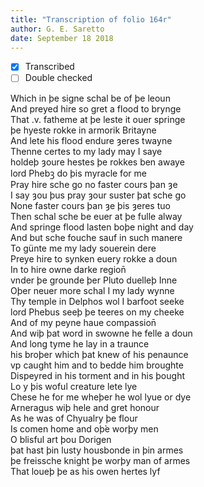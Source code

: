 ```yaml
---
title: "Transcription of folio 164r"
author: G. E. Saretto
date: September 18 2018
---
```


- [x] Transcribed
- [ ] Double checked

Which in þe signe schal be of þe leoun  
And preyed hire so gret a flood to brynge  
That .v. fatheme at þe leste it ouer springe  
þe hyeste rokke in armorik Britayne  
And lete his flood endure ȝeres twayne  
Thenne certes to my lady may I saye  
holdeþ ȝoure hestes þe rokkes ben awaye  
lord Phebꝫ do þis myracle for me  
Pray hire sche go no faster cours þan ȝe  
I say ȝou þus pray ȝour suster þat sche go  
None faster cours þan ȝe þis ȝeres tuo  
Then schal sche be euer at þe fulle alway  
And springe flood lasten boþe night and day  
And but sche fouche sauf in such manere  
To günte me my lady souerein dere  
Preye hire to synken euery rokke a doun  
In to hire owne darke region̄  
vnder þe grounde þer Pluto duelleþ Inne  
Oþer neuer more schal I my lady wynne  
Thy temple in Delphos wol I barfoot seeke  
lord Phebus seeþ þe teeres on my cheeke  
And of my peyne haue compassion̄  
And wiþ þat word in swowne he felle a doun  
And long tyme he lay in a traunce  
his broþer which þat knew of his penaunce  
vp caught him and to bedde him broughte  
Dispeyred in his torment and in his þought  
Lo y þis woful creature lete lye  
Chese he for me wheþer he wol lyue or dye  
Arneragus wiþ hele and gret honour  
As he was of Chyualry þe flour  
Is comen home and oþ̉e worþy men  
O blisful art þou Dorigen  
þat hast þin lusty housbonde in þin armes  
þe freissche knight þe worþy man of armes  
That loueþ þe as his owen hertes lyf  
